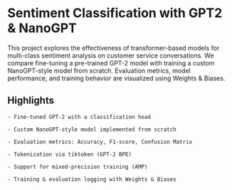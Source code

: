 # Sentiment Classification with GPT2 & NanoGPT

This project explores the effectiveness of transformer-based models for multi-class sentiment analysis on customer service conversations. 
We compare fine-tuning a pre-trained GPT-2 model with training a custom NanoGPT-style model from scratch. 
Evaluation metrics, model performance, and training behavior are visualized using Weights & Biases.

## Highlights

    - Fine-tuned GPT-2 with a classification head
    
    - Custom NanoGPT-style model implemented from scratch
    
    - Evaluation metrics: Accuracy, F1-score, Confusion Matrix
    
    - Tokenization via tiktoken (GPT-2 BPE)
    
    - Support for mixed-precision training (AMP)
    
    - Training & evaluation logging with Weights & Biases
